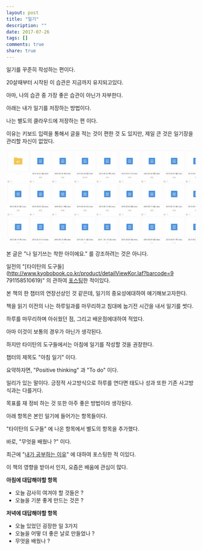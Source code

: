 ```yaml
---
layout: post
title: "일기"
description: ""
date: 2017-07-26
tags: []
comments: true
share: true
---
```


일기를 꾸준히 작성하는 편이다.

20살때부터 시작된 이 습관은 지금까지 유지되고있다.

  

아마, 나의 습관 중 가장 좋은 습관이 아닌가 자부한다.

아래는 내가 일기를 저장하는 방법이다.

  

나는 별도의 클라우드에 저장하는 편 이다.

이유는 키보드 입력을 통해서 글을 적는 것이 편한 것 도 있지만, 제일 큰 것은 일기장을 관리할 자신이 없었다.

  

  

![](/assets/images/posts/790/275BBC335977E31D275943.JPEG)

  

  

본 글은 "나 일기쓰는 착한 아이에요." 를 강조하려는 것은 아니다.

일전의 "[타이탄의 도구들](http://www.kyobobook.co.kr/product/detailViewKor.laf?barcode=9
791158510619)" 의 관하여 [포스팅](http://blog.hax0r.info/742)한 적이있다.

  

본 책의 한 챕터의 연장선상인 것 같은데, 일기의 중요성에대하여 얘기해보고자한다.

책을 읽기 이전의 나는 하루일과를 마무리하고 침대에 눕기전 시간을 내서 일기를 썻다.

  

하루를 마무리하며 아쉬웠던 점, 그리고 배운점에대하여 적었다.

아마 이것이 보통의 경우가 아닌가 생각된다.

  

하지만 타이탄의 도구들에서는 아침에 일기를 작성할 것을 권장한다.

챕터의 제목도 "아침 일기" 이다.

  

요약하자면, "Positive thinking" 과 "To do" 이다.

일리가 있는 말이다. 긍정적 사고방식으로 하루를 연다면 태도나 성과 또한 기존 사고방식과는 다를거다.

목표를 재 정비 하는 것 또한 아주 좋은 방법이라 생각된다.

  

아래 항목은 본인 일기에 들어가는 항목들이다.

"타이탄의 도구들" 에 나온 항목에서 별도의 항목을 추가했다.

  

바로, "무엇을 배웠나 ?" 이다.

최근에 "[내가 공부하는 이유](http://blog.hax0r.info/788)" 에 대하여 포스팅한 적 이있다.

  

이 책의 영향을 받아서 인지, 요즘은 배움에 관심이 많다.

  

  

**아침에 대답해야할 항목**

  

  * 오늘 감사히 여겨야 할 것들은 ?
  * 오늘을 기분 좋게 만드는 것은 ?

  

**저녁에 대답해야할 항목**

  

  * 오늘 있었던 굉장한 일 3가지
  * 오늘을 어떻 더 좋은 날로 만들었나 ?
  * 무엇을 배웠나 ?

  

  

